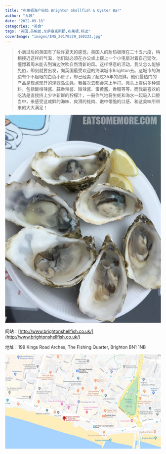 ```yaml
---
title: "布莱顿海产街档 Brighton Shellfish & Oyster Bar"
author: "九姨"
date: "2022-09-18"
categories: "美食"
tags: "英国,英格兰,东萨塞克斯郡,布莱顿,精选"
coverImage: "images/IMG_20170529_160223.jpg"
---
```


>小满过后的英国有了些许夏天的感觉。英国人的耐热极限在二十五六度，稍稍接近这样的气温，他们就必须在办公桌上摆上一个小电扇对着自己猛吹，憧憬着周末能去到海边吹吹自然清新的风。这样惬意的活动，我又怎么能够免俗，即刻就要出发，向英国最受欢迎的海滨城市Brighton去。这城市的海边有个不起眼的白色小房子，却已经卖了超过35年的海鲜。他们最热门的产品是现点现开的泽西岛生蚝。我每次去都会来上半打。摊头上提供多种调料，包括酸柑辣酱、蒜香辣酱、甜辣酱、蛋黄酱、香醋等等。而我最喜欢的吃法是直接挤上少许新鲜的柠檬汁，一鼓作气地将生蚝和海水一起吸入口腔当中，来感受这咸鲜的海味、爽滑的蚝肉、嫩中带脆的口感、和这美味所带来的大大满足！

![Brighton Shellfish & Oyster Bar](images/IMG_20170529_160223.jpg)


网站：[http://www.brightonshellfish.co.uk/](http://www.brightonshellfish.co.uk/)

地址：199 Kings Road Arches, The Fishing Quarter, Brighton BN1 1NB

![Brighton Shellfish & Oyster Bar](images/shellfishoyster.jpg)